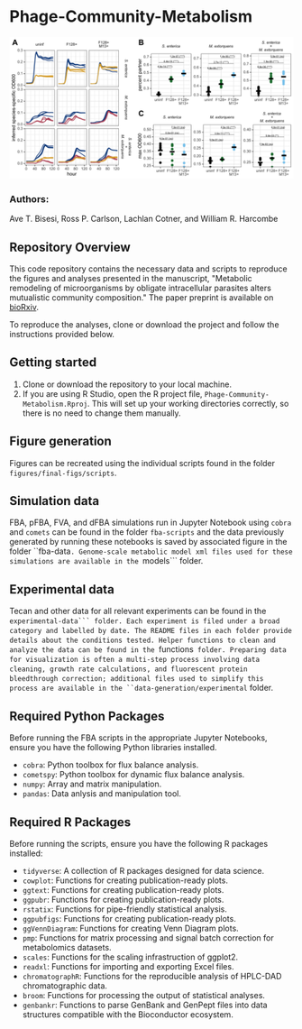 # Phage-Community-Metabolism

![Bacterial ecology](https://github.com/bisesi/Phage-Community-Metabolism/blob/main/figures/final-figs/imgs/figure-3.png)

### Authors:

Ave T. Bisesi, Ross P. Carlson, Lachlan Cotner, and William R. Harcombe

## Repository Overview

This code repository contains the necessary data and scripts to reproduce the figures and analyses presented in the manuscript, "Metabolic remodeling of microorganisms by obligate intracellular parasites alters mutualistic community composition." The paper preprint is available on [bioRxiv](https://www.biorxiv.org/).

To reproduce the analyses, clone or download the project and follow the instructions provided below.

## Getting started

1. Clone or download the repository to your local machine.
2. If you are using R Studio, open the R project file, ```Phage-Community-Metabolism.Rproj```. This will set up your working directories correctly, so there is no need to change them manually. 

## Figure generation

Figures can be recreated using the individual scripts found in the folder ```figures/final-figs/scripts```. 

## Simulation data

FBA, pFBA, FVA, and dFBA simulations run in Jupyter Notebook using ```cobra``` and ```comets``` can be found in the folder ```fba-scripts``` and the data previously generated by running these notebooks is saved by associated figure in the folder ``fba-data```. Genome-scale metabolic model xml files used for these simulations are available in the ```models``` folder. 

## Experimental data

Tecan and other data for all relevant experiments can be found in the ``experimental-data``` folder. Each experiment is filed under a broad category and labelled by date. The README files in each folder provide details about the conditions tested. Helper functions to clean and analyze the data can be found in the ``functions``` folder. Preparing data for visualization is often a multi-step process involving data cleaning, growth rate calculations, and fluorescent protein bleedthrough correction; additional files used to simplify this process are available in the ``data-generation/experimental``` folder.

## Required Python Packages

Before running the FBA scripts in the appropriate Jupyter Notebooks, ensure you have the following Python libraries installed. 

- ```cobra```: Python toolbox for flux balance analysis.
- ```cometspy```: Python toolbox for dynamic flux balance analysis.
- ```numpy```: Array and matrix manipulation. 
- ```pandas```: Data anlysis and manipulation tool.

## Required R Packages

Before running the scripts, ensure you have the following R packages installed:

- ```tidyverse```: A collection of R packages designed for data science. 
- ```cowplot```: Functions for creating publication-ready plots.
- ```ggtext```: Functions for creating publication-ready plots.
- ```ggpubr```: Functions for creating publication-ready plots.
- ```rstatix```: Functions for pipe-friendly statistical analysis.
- ```ggpubfigs```: Functions for creating publication-ready plots.
- ```ggVennDiagram```: Functions for creating Venn Diagram plots.
- ```pmp```: Functions for matrix processing and signal batch correction for metabolomics datasets.
- ```scales```: Functions for the scaling infrastruction of ggplot2.
- ```readxl```: Functions for importing and exporting Excel files.
- ```chromatographR```: Functions for the reproducible analysis of HPLC-DAD chromatographic data.
- ```broom```: Functions for processing the output of statistical analyses.
- ```genbankr```: Functions to parse GenBank and GenPept files into data structures compatible with the Bioconductor ecosystem. 
